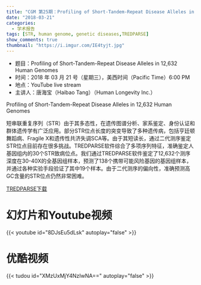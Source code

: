 ```yaml
---
title: "CGM 第25期：Profiling of Short-Tandem-Repeat Disease Alleles in 12,632 Human Genomes"
date: "2018-03-21"
categories:
  - 学术报告
tags: [STR, human genome, genetic diseases,TREDPARSE]
show_comments: true
thumbnail: "https://i.imgur.com/IE4tyjt.jpg"
---
```


- 题目：Profiling of Short-Tandem-Repeat Disease Alleles in 12,632 Human Genomes
- 时间：2018 年 03 月 21 号（星期三），美西时间（Pacific Time）6:00 PM
- 地点：YouTube live stream 
- 主讲人：唐海宝（Haibao Tang）（Human Longevity Inc.）

Profiling of Short-Tandem-Repeat Disease Alleles in 12,632 Human Genomes

短串联重复序列（STR）由于其多态性，在遗传图谱分析、家系鉴定、身份认证和群体遗传学有广泛应用。部分STR位点长度的突变导致了多种遗传病，包括亨廷顿舞蹈病、Fragile X和遗传性共济失调SCA等。由于其短读长，通过二代测序鉴定STR位点目前存在很多挑战。TREDPARSE软件综合了多项序列特征，准确鉴定人基因组内的30个STR致病位点。我们通过TREDPARSE软件鉴定了12,632个测序深度在30-40X的全基因组样本，预测了138个携带可能风险基因的基因组样本，并通过各种实验手段验证了其中19个样本。由于二代测序的偏向性，准确预测高GC含量的STR位点仍然非常困难。


[TREDPARSE下载](https://github.com/humanlongevity/tredparse )


# 幻灯片和Youtube视频

{{< youtube id="8DJsEu5dLsk" autoplay="false" >}}


# 优酷视频

{{< tudou id="XMzUxMjY4NzIwNA==" autoplay="false" >}}


